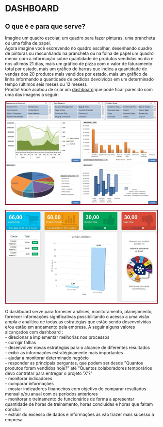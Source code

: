 
<h1>DASHBOARD</h1>
<h2>O que é e para que serve?</h2>
<p>Imagine um quadro escolar, um quadro para fazer pinturas, uma prancheta ou uma folha de papel.<br>
Agora imagine você escrevendo no quadro escolhar, desenhando quadro de pinturas ou rascunhando na prancheta ou na folha de papel um quadro menor com a informação sobre quantidade de produtos vendidos no dia e nos ultimos 21 dias, mais um gráfico de pizza com o valor de faturamento total por estado, mais um gráfico de barras que indica a quantidade de vendas dos 20 produtos mais vendidos por estado, mais um gráfico de linha informando a quantidade de pedidos devolvidos em um determinado tempo (últimos seis meses ou 12 meses).<br>
Pronto! Você acabou de criar um <a href="https://en.wikipedia.org/wiki/Dashboard_(business)#:~:text=A%20dashboard%20is%20a%20type,a%20form%20of%20data%20visualization.">dashboard</a> que pode ficar parecido com uma das imagens a seguir:</p>
<p><img src="/3-img/00dshbrd_oquee.png"></p>
<p><img src="/3-img/01dshbrd_oquee.png"></p>

<p>O dashboard serve para fornecer análises, monitoramento, planejamento, fornecer informações significativas possibilitando o acesso a uma visão ampla e analítica de todas as estratégias que estão sendo desenvolvidas e/ou estão em andamento pela empresa. A seguir alguns valores alcançados com dashboard :<br>
- direcionar a implementar melhorias nos processos<br>
- corrigir falhas<br>
- desenvolver novas estratégias para o alcance de diferentes resultados<br>
- exibir as informações estratégicamente mais importantes<br>
- ajudar a monitorar determinado negócio<br>
- responder as principais perguntas, que podem ser desde "Quantos produtos foram vendidos hoje?" até "Quantos colaboradores temporários devo contratar para entregar o projeto 'X'?"<br>
- monitorar indicadores<br>
- comparar informações<br>
- mostar indicadores financeiros com objetivo de comparar resultados mensal e/ou anual com os períodos anteriores<br>
- monitorar o treinamento de funcionários de forma a apresentar quantidade de horas de treinamento, horas concluídas e horas que faltam concluir<br>
- extrair do excesso de dados e informações as vão trazer mais sucesso a empresa<br>
</p>
